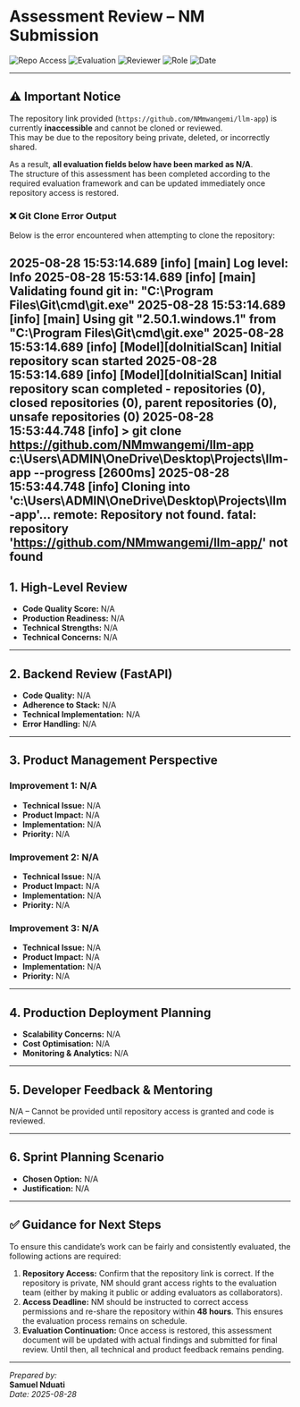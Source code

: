 # Assessment Review – NM Submission

![Repo Access](https://img.shields.io/badge/Repo%20Access-Blocked-red)
![Evaluation](https://img.shields.io/badge/Evaluation-Pending-lightgrey)
![Reviewer](https://img.shields.io/badge/Reviewer-Samuel%20Nduati-blue)
![Role](https://img.shields.io/badge/Role-Technical%20PM-success)
![Date](https://img.shields.io/badge/Reviewed-2025--08--28-purple)

---

## ⚠️ Important Notice

The repository link provided (`https://github.com/NMmwangemi/llm-app`) is currently **inaccessible** and cannot be cloned or reviewed.  
This may be due to the repository being private, deleted, or incorrectly shared.  

As a result, **all evaluation fields below have been marked as N/A**.  
The structure of this assessment has been completed according to the required evaluation framework and can be updated immediately once repository access is restored.  

### ❌ Git Clone Error Output

Below is the error encountered when attempting to clone the repository:

2025-08-28 15:53:14.689 [info] [main] Log level: Info
2025-08-28 15:53:14.689 [info] [main] Validating found git in: "C:\Program Files\Git\cmd\git.exe"
2025-08-28 15:53:14.689 [info] [main] Using git "2.50.1.windows.1" from "C:\Program Files\Git\cmd\git.exe"
2025-08-28 15:53:14.689 [info] [Model][doInitialScan] Initial repository scan started
2025-08-28 15:53:14.689 [info] [Model][doInitialScan] Initial repository scan completed - repositories (0), closed repositories (0), parent repositories (0), unsafe repositories (0)
2025-08-28 15:53:44.748 [info] > git clone https://github.com/NMmwangemi/llm-app c:\Users\ADMIN\OneDrive\Desktop\Projects\llm-app --progress [2600ms]
2025-08-28 15:53:44.748 [info] Cloning into 'c:\Users\ADMIN\OneDrive\Desktop\Projects\llm-app'...
remote: Repository not found.
fatal: repository 'https://github.com/NMmwangemi/llm-app/' not found
---

## 1. High-Level Review

- **Code Quality Score:** N/A  
- **Production Readiness:** N/A  
- **Technical Strengths:** N/A  
- **Technical Concerns:** N/A  

---

## 2. Backend Review (FastAPI)

- **Code Quality:** N/A  
- **Adherence to Stack:** N/A  
- **Technical Implementation:** N/A  
- **Error Handling:** N/A  

---

## 3. Product Management Perspective

### Improvement 1: N/A
- **Technical Issue:** N/A  
- **Product Impact:** N/A  
- **Implementation:** N/A  
- **Priority:** N/A  

### Improvement 2: N/A
- **Technical Issue:** N/A  
- **Product Impact:** N/A  
- **Implementation:** N/A  
- **Priority:** N/A  

### Improvement 3: N/A
- **Technical Issue:** N/A  
- **Product Impact:** N/A  
- **Implementation:** N/A  
- **Priority:** N/A  

---

## 4. Production Deployment Planning

- **Scalability Concerns:** N/A  
- **Cost Optimisation:** N/A  
- **Monitoring & Analytics:** N/A  

---

## 5. Developer Feedback & Mentoring

N/A – Cannot be provided until repository access is granted and code is reviewed.  

---

## 6. Sprint Planning Scenario

- **Chosen Option:** N/A  
- **Justification:** N/A  

---

## ✅ Guidance for Next Steps

To ensure this candidate’s work can be fairly and consistently evaluated, the following actions are required:  

1. **Repository Access:** Confirm that the repository link is correct. If the repository is private, NM should grant access rights to the evaluation team (either by making it public or adding evaluators as collaborators).  
2. **Access Deadline:** NM should be instructed to correct access permissions and re-share the repository within **48 hours**. This ensures the evaluation process remains on schedule.  
3. **Evaluation Continuation:** Once access is restored, this assessment document will be updated with actual findings and submitted for final review. Until then, all technical and product feedback remains pending.  

---

*Prepared by:*  
**Samuel Nduati**  
*Date: 2025-08-28*  
